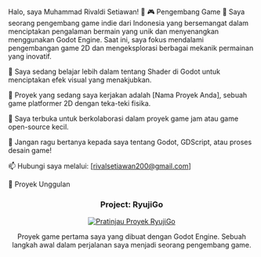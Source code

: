 Halo, saya Muhammad Rivaldi Setiawan! 👋
🎮 Pengembang Game 🚀
Saya seorang pengembang game indie dari Indonesia yang bersemangat dalam menciptakan pengalaman bermain yang unik dan menyenangkan menggunakan Godot Engine. Saat ini, saya fokus mendalami pengembangan game 2D dan mengeksplorasi berbagai mekanik permainan yang inovatif.

🌱 Saya sedang belajar lebih dalam tentang Shader di Godot untuk menciptakan efek visual yang menakjubkan.

🔭 Proyek yang sedang saya kerjakan adalah [Nama Proyek Anda], sebuah game platformer 2D dengan teka-teki fisika.

🤝 Saya terbuka untuk berkolaborasi dalam proyek game jam atau game open-source kecil.

💬 Jangan ragu bertanya kepada saya tentang Godot, GDScript, atau proses desain game!

📫 Hubungi saya melalui: [rivalsetiawan200@gmail.com]

📌 Proyek Unggulan
<div align="center">
<h3 align="center">Project: RyujiGo</h3>
<a href="https://github.com/RyujiKazu/ryujigo_game" target="_blank">
<!-- Ganti gambar placeholder ini dengan screenshot atau GIF dari game Anda -->
<img src="https://i.imgur.com/liWfqTW.png" alt="Pratinjau Proyek RyujiGo"/>
</a>
<p>
<!-- Jika Anda punya link ke Itch.io, hapus komentar di baris bawah ini -->
<!--
<a href="[LINK_KE_ITCH.IO_ANDA]" target="_blank">
<img src="https://www.google.com/search?q=https://img.shields.io/badge/Itch.io-Play-red%3Fstyle%3Dfor-the-badge%26logo%3Ditch.io">
</a>
-->
</p>
<p>Proyek game pertama saya yang dibuat dengan Godot Engine. Sebuah langkah awal dalam perjalanan saya menjadi seorang pengembang game.</p>
</div>